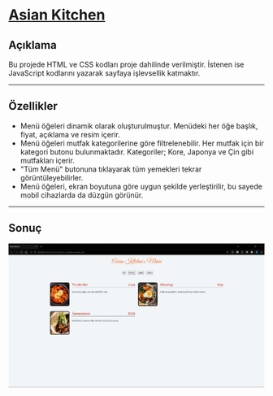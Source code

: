 # [Asian Kitchen](https://academy.patika.dev/courses/javascript/odev-3)

## Açıklama
Bu projede HTML ve CSS kodları proje dahilinde verilmiştir. İstenen ise JavaScript kodlarını yazarak sayfaya işlevsellik katmaktır.

---

## Özellikler
- Menü öğeleri dinamik olarak oluşturulmuştur. Menüdeki her öğe başlık, fiyat, açıklama ve resim içerir.
- Menü öğeleri mutfak kategorilerine göre filtrelenebilir. Her mutfak için bir kategori butonu bulunmaktadır. Kategoriler; Kore, Japonya ve Çin gibi mutfakları içerir.
- "Tüm Menü" butonuna tıklayarak tüm yemekleri tekrar görüntüleyebilirler.
- Menü öğeleri, ekran boyutuna göre uygun şekilde yerleştirilir, bu sayede mobil cihazlarda da düzgün görünür.

---

## Sonuç
![AsianKitchen](/AsianKitchenMenu.jpg "AsianKitchen")
